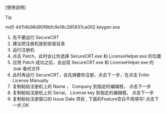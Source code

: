 [使用说明]
> [!TIP]
> md5 44114b98d90f8bfc9e18c285937ca092  keygen.exe
1. 先不要运行 SecureCRT
2. 建议把注册机放到安装目录
3. 运行注册机
4. 点击 Patch，此时会让你选择 SecureCRT.exe 和 LicenseHelper.exe  的位置
5. 应用 Patch 成功之后，会出现 SecureCRT.exe 和 LicenseHelper.exe 的 .bak 备份文件
6. 此时再运行 SecureCRT，会先弹要你注册，点击下一步，在点击 Enter License Manually 
7. 复制粘帖注册机上的 Name ， Company 到指定的编辑框， 点击下一步
8. 复制粘帖注册机上的 Serial， License key 到指定的编辑框， 点击下一步
9. 复制粘帖注册窗口的 Issue Date 项目   , 下面的Feature空白不用填写!  点击下一步,OK
